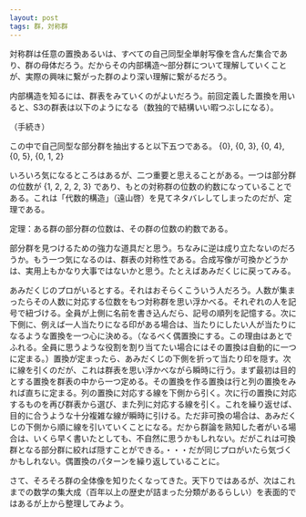 ```yaml
---
layout: post
tags: 群，対称群
---
```


対称群は任意の置換あるいは、すべての自己同型全単射写像を含んだ集合であり、群の母体だろう。だからその内部構造〜部分群について理解していくことが、実際の興味に繋がった群のより深い理解に繋がるだろう。

内部構造を知るには、群表をみていくのがよいだろう。前回定義した置換を用いると、S3の群表は以下のようになる（数独的で結構いい暇つぶしになる）。

（手続き）

この中で自己同型な部分群を抽出すると以下五つである。
{0}, {0, 3}, {0, 4}, {0, 5}, {0, 1, 2}

いろいろ気になるところはあるが、二つ重要と思えることがある。一つは部分群の位数が {1, 2, 2, 2, 3} であり、もとの対称群の位数の約数になっていることである。これは「代数的構造」（遠山啓）を見てネタバレしてしまったのだが、定理である。

定理：ある群の部分群の位数は、その群の位数の約数である。

部分群を見つけるための強力な道具だと思う。ちなみに逆は成り立たないのだろうか。もう一つ気になるのは、群表の対称性である。合成写像が可換かどうかは、実用上もかなり大事ではないかと思う。たとえばあみだくじに戻ってみる。


あみだくじのプロがいるとする。それはおそらくこういう人だろう。人数が集まったらその人数に対応する位数をもつ対称群を思い浮かべる。それぞれの人を記号で紐づける。全員が上側に名前を書き込んだら、記号の順列を記憶する。次に下側に、例えば一人当たりになる印がある場合は、当たりにしたい人が当たりになるような置換を一つ心に決める。（なるべく偶置換にする。この理由はあとでふれる。全員に思うような役割を割り当てたい場合にはその置換は自動的に一つに定まる。）置換が定まったら、あみだくじの下側を折って当たり印を隠す。次に線を引くのだが、これは群表を思い浮かべながら瞬時に行う。まず最初は目的とする置換を群表の中から一つ定める。その置換を作る置換は行と列の置換をみれば直ちに定まる。列の置換に対応する線を下側から引く。次に行の置換に対応するものを再び群表から選び、また列に対応する線を引く。これを繰り返せば、目的に合うような十分複雑な線が瞬時に引ける。ただ非可換の場合は、あみだくじの下側から順に線を引いていくことになる。だから群論を熟知した者がいる場合は、いくら早く書いたとしても、不自然に思うかもしれない。だがこれは可換群となる部分群に絞れば隠すことができる。・・・だが同じプロがいたら気づくかもしれない。偶置換のパターンを繰り返していることに。


さて、そろそろ群の全体像を知りたくなってきた。天下りではあるが、次はこれまでの数学の集大成（百年以上の歴史が詰まった分類があるらしい）を表面的ではあるが上から整理してみよう。